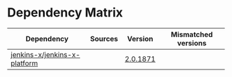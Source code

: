 # Dependency Matrix

Dependency | Sources | Version | Mismatched versions
---------- | ------- | ------- | -------------------
[jenkins-x/jenkins-x-platform](https://github.com/jenkins-x/jenkins-x-platform) |  | [2.0.1871](https://github.com/jenkins-x/jenkins-x-platform/releases/tag/v2.0.1871) | 
